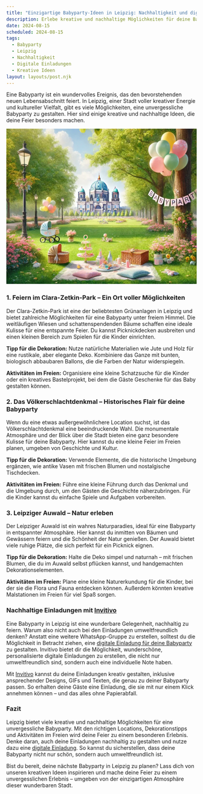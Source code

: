 ```yaml
---
title: "Einzigartige Babyparty-Ideen in Leipzig: Nachhaltigkeit und digitale Einladungen für unvergessliche Feiern"
description: Erlebe kreative und nachhaltige Möglichkeiten für deine Babyparty in Leipzig, inklusive Tipps für persönliche digitale Einladungen und lokale Hotspots.
date: 2024-08-15
scheduled: 2024-08-15
tags:
  - Babyparty
  - Leipzig
  - Nachhaltigkeit
  - Digitale Einladungen
  - Kreative Ideen
layout: layouts/post.njk
---
```


Eine Babyparty ist ein wundervolles Ereignis, das den bevorstehenden neuen Lebensabschnitt feiert. In Leipzig, einer Stadt voller kreativer Energie und kultureller Vielfalt, gibt es viele Möglichkeiten, eine unvergessliche Babyparty zu gestalten. Hier sind einige kreative und nachhaltige Ideen, die deine Feier besonders machen.

![Babyparty im Park](/img/picnic-park.webp)

### 1. **Feiern im Clara-Zetkin-Park – Ein Ort voller Möglichkeiten**

Der Clara-Zetkin-Park ist eine der beliebtesten Grünanlagen in Leipzig und bietet zahlreiche Möglichkeiten für eine Babyparty unter freiem Himmel. Die weitläufigen Wiesen und schattenspendenden Bäume schaffen eine ideale Kulisse für eine entspannte Feier. Du kannst Picknickdecken ausbreiten und einen kleinen Bereich zum Spielen für die Kinder einrichten.

**Tipp für die Dekoration:** Nutze natürliche Materialien wie Jute und Holz für eine rustikale, aber elegante Deko. Kombiniere das Ganze mit bunten, biologisch abbaubaren Ballons, die die Farben der Natur widerspiegeln.

**Aktivitäten im Freien:** Organisiere eine kleine Schatzsuche für die Kinder oder ein kreatives Bastelprojekt, bei dem die Gäste Geschenke für das Baby gestalten können.

### 2. **Das Völkerschlachtdenkmal – Historisches Flair für deine Babyparty**

Wenn du eine etwas außergewöhnlichere Location suchst, ist das Völkerschlachtdenkmal eine beeindruckende Wahl. Die monumentale Atmosphäre und der Blick über die Stadt bieten eine ganz besondere Kulisse für deine Babyparty. Hier kannst du eine kleine Feier im Freien planen, umgeben von Geschichte und Kultur.

**Tipp für die Dekoration:** Verwende Elemente, die die historische Umgebung ergänzen, wie antike Vasen mit frischen Blumen und nostalgische Tischdecken.

**Aktivitäten im Freien:** Führe eine kleine Führung durch das Denkmal und die Umgebung durch, um den Gästen die Geschichte näherzubringen. Für die Kinder kannst du einfache Spiele und Aufgaben vorbereiten.

### 3. **Leipziger Auwald – Natur erleben**

Der Leipziger Auwald ist ein wahres Naturparadies, ideal für eine Babyparty in entspannter Atmosphäre. Hier kannst du inmitten von Bäumen und Gewässern feiern und die Schönheit der Natur genießen. Der Auwald bietet viele ruhige Plätze, die sich perfekt für ein Picknick eignen.

**Tipp für die Dekoration:** Halte die Deko simpel und naturnah – mit frischen Blumen, die du im Auwald selbst pflücken kannst, und handgemachten Dekorationselementen.

**Aktivitäten im Freien:** Plane eine kleine Naturerkundung für die Kinder, bei der sie die Flora und Fauna entdecken können. Außerdem könnten kreative Malstationen im Freien für viel Spaß sorgen.

### **Nachhaltige Einladungen mit [Invitivo](https://invitivo.com/create)**

Eine Babyparty in Leipzig ist eine wunderbare Gelegenheit, nachhaltig zu feiern. Warum also nicht auch bei den Einladungen umweltfreundlich denken? Anstatt eine weitere WhatsApp-Gruppe zu erstellen, solltest du die Möglichkeit in Betracht ziehen, eine [digitale Einladung für deine Babyparty](https://invitivo.com/) zu gestalten. Invitivo bietet dir die Möglichkeit, wunderschöne, personalisierte digitale Einladungen zu erstellen, die nicht nur umweltfreundlich sind, sondern auch eine individuelle Note haben.

Mit [Invitivo](https://invitivo.com/) kannst du deine Einladungen kreativ gestalten, inklusive ansprechender Designs, GIFs und Texten, die genau zu deiner Babyparty passen. So erhalten deine Gäste eine Einladung, die sie mit nur einem Klick annehmen können – und das alles ohne Papierabfall.

### **Fazit**

Leipzig bietet viele kreative und nachhaltige Möglichkeiten für eine unvergessliche Babyparty. Mit den richtigen Locations, Dekorationstipps und Aktivitäten im Freien wird deine Feier zu einem besonderen Erlebnis. Denke daran, auch deine Einladungen nachhaltig zu gestalten und nutze dazu eine [digitale Einladung](https://invitivo.com). So kannst du sicherstellen, dass deine Babyparty nicht nur schön, sondern auch umweltfreundlich ist.

Bist du bereit, deine nächste Babyparty in Leipzig zu planen? Lass dich von unseren kreativen Ideen inspirieren und mache deine Feier zu einem unvergesslichen Erlebnis – umgeben von der einzigartigen Atmosphäre dieser wunderbaren Stadt.
